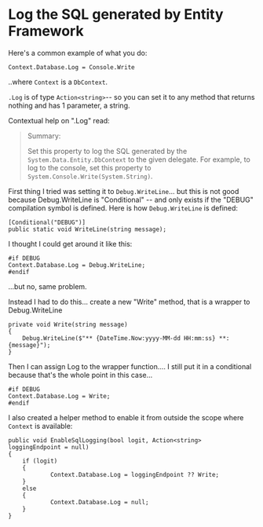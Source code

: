 ﻿# Log the SQL generated by Entity Framework

Here's a common example of what you do:

	Context.Database.Log = Console.Write

..where `Context` is a `DbContext`.

`.Log` is of type `Action<string>`-- so you can set it to any method that returns nothing and has 1 parameter, a string.

Contextual help on ".Log" read:

> Summary:
>
> Set this property to log the SQL generated by the `System.Data.Entity.DbContext`
> to the given delegate. For example, to log to the console, set this property
> to `System.Console.Write(System.String)`.

First thing I tried was setting it to `Debug.WriteLine`... but this is not good because Debug.WriteLine is "Conditional" -- and only exists if the "DEBUG" compilation symbol is defined. Here is how `Debug.WriteLine` is defined:

	[Conditional("DEBUG")]
	public static void WriteLine(string message);

I thought I could get around it like this:

	#if DEBUG
	Context.Database.Log = Debug.WriteLine;
	#endif

...but no, same problem.

Instead I had to do this... create a new "Write" method, that is a wrapper to Debug.WriteLine

	private void Write(string message)
	{
		Debug.WriteLine($"** {DateTime.Now:yyyy-MM-dd HH:mm:ss} **: {message}");
	}

Then I can assign Log to the wrapper function.... I still put it in a conditional because that's the whole point in this case...

	#if DEBUG
	Context.Database.Log = Write;
	#endif

I also created a helper method to enable it from outside the scope where `Context` is available:

	public void EnableSqlLogging(bool logit, Action<string> loggingEndpoint = null)
	{
		if (logit)
		{
				Context.Database.Log = loggingEndpoint ?? Write;
		}
		else
		{
				Context.Database.Log = null;
		}
	}